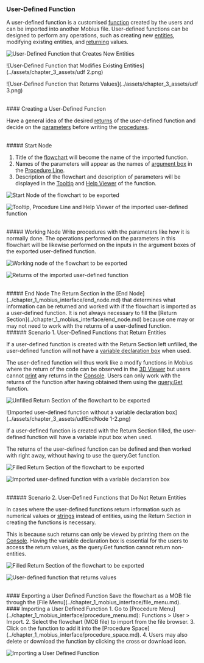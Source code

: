 ### User-Defined Function

A user-defined function is a customised [function](/chapter_3_procedures/Functions.md) created by the users and can be imported into another Mobius file. User-defined functions can be designed to perform any operations, such as creating new [entities](../chapter_2_geo-info_data_model/Entities.md), modifying existing entities, and [returning](../chapter_1_mobius_interface/execute.md) values.

![User-Defined Function that Creates New Entities](../assets/chapter_3_assets/udf1.png)

![User-Defined Function that Modifies Existing Entities](../assets/chapter_3_assets/udf 2.png)

![User-Defined Function that Returns Values](../assets/chapter_3_assets/udf 3.png)

<br>
#### Creating a User-Defined Function

Have a general idea of the desired [returns](../chapter_1_mobius_interface/execute.md) of the user-defined function and decide on the [parameters](../chapter_1_mobius_interface/parameters.md) before writing the [procedures](README.md).

<br>
##### Start Node

1.  Title of the [flowchart](../chapter_1_mobius_interface/flowchart.md) will become the name of the imported function.
2.  Names of the parameters will appear as the names of [argument box](../chapter_1_mobius_interface/procedure_line.md) in the [Procedure Line](../chapter_1_mobius_interface/procedure_line.md).
3.  Description of the flowchart and description of parameters will be displayed in the [Tooltip](../chapter_1_mobius_interface/procedure_menu.md) and [Help Viewer](../chapter_1_mobius_interface/help_viewer.md) of the function.

![Start Node of the flowchart to be exported](../assets/chapter_3_assets/udfStartNode1.png)

![Tooltip, Procedure Line and Help Viewer of the imported user-defined function](../assets/chapter_3_assets/udfStartNode2.png)

<br>
##### Working Node
Write procedures with the parameters like how it is normally done. The operations performed on the parameters in this flowchart will be likewise performed on the inputs in the argument boxes of the exported user-defined function.

![Working node of the flowchart to be exported](../assets/chapter_3_assets/udfWorkingNode1.png)

![Returns of the imported user-defined function](../assets/chapter_3_assets/udfWorkingNode2.png)

<br>
##### End Node
The Return Section in the [End Node](../chapter_1_mobius_interface/end_node.md) that determines what information can be returned and worked with if the flowchart is imported as a user-defined function. It is not always necessary to fill the [Return Section](../chapter_1_mobius_interface/end_node.md) because one may or may not need to work with the returns of a user-defined function. 

<br>
###### Scenario 1. User-Defined Functions that Return Entities

If a user-defined function is created with the Return Section left unfilled, the user-defined function will not have a [variable declaration box](../chapter_1_mobius_interface/procedure_line.md) when used. 

The user-defined function will thus work like a modify functions in Mobius where the return of the code can be observed in the [3D Viewer](../chapter_1_mobius_interface/3D_view.md) but users cannot [print](../chapter_1_mobius_interface/procedure_line.md) any returns in the [Console](../chapter_1_mobius_interface/console.md). Users can only work with the returns of the function after having obtained them using the [query.Get](QueryGet.md) function.

![Unfilled Return Section of the flowchart to be exported](../assets/chapter_3_assets/udfEndNode1-1.png)

![Imported user-defined function without a variable declaration box](../assets/chapter_3_assets/udfEndNode 1-2.png)

If a user-defined function is created with the Return Section filled, the user-defined function will have a variable input box when used. 

The returns of the user-defined function can be defined and then worked with right away, without having to use the query.Get function.

![Filled Return Section of the flowchart to be exported](../assets/chapter_3_assets/udfEndNode2-1.png)

![Imported user-defined function with a variable declaration box](../assets/chapter_3_assets/udfEndNode2-2.png)

<br>
###### Scenario 2. User-Defined Functions that Do Not Return Entities

In cases where the user-defined functions return information such as numerical values or [strings](Values.md) instead of entities, using the Return Section in creating the functions is necessary. 

This is because such returns can only be viewed by printing them on the [Console](/chapter_1_mobius_interface/console.md). Having the variable declaration box is essential for the users to access the return values, as the query.Get function cannot return non-entities.

![Filled Return Section of the flowchart to be exported](../assets/chapter_3_assets/udfEndNode3-1.png)

![User-defined function that returns values](../assets/chapter_3_assets/udfEndNode3-2.png)

<br>
#### Exporting a User Defined Function
Save the flowchart as a MOB file through the [File Menu](../chapter_1_mobius_interface/file_menu.md).

<br>
#### Importing a User Defined Function
1.  Go to [Procedure Menu](../chapter_1_mobius_interface/procedure_menu.md): Functions > User > Import.
2.  Select the flowchart (MOB file) to import from the file browser.
3.  Click on the function to add it into the [Procedure Space](../chapter_1_mobius_interface/procedure_space.md).
4.  Users may also delete or download the function by clicking the cross or download icon.

![Importing a User Defined Function](../assets/chapter_3_assets/udf_import.png)

